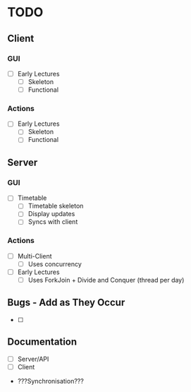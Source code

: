 # TODO
## Client
### GUI
- [ ] Early Lectures
    - [ ] Skeleton
    - [ ] Functional

### Actions
- [ ] Early Lectures
  - [ ] Skeleton 
  - [ ] Functional

## Server
### GUI
- [ ] Timetable
    - [ ] Timetable skeleton
    - [ ] Display updates
    - [ ] Syncs with client

### Actions
- [ ] Multi-Client
  - [ ] Uses concurrency 
- [ ] Early Lectures
  - [ ] Uses ForkJoin + Divide and Conquer (thread per day)

## Bugs - Add as They Occur
- [ ]

## Documentation
- [ ] Server/API
- [ ] Client

- ???Synchronisation???